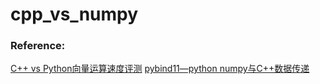 # cpp_vs_numpy

### Reference:
[C++ vs Python向量运算速度评测](https://www.cnblogs.com/plwang1990/p/4147379.html)
[pybind11—python numpy与C++数据传递](https://www.jianshu.com/p/c912a0a59af9)
